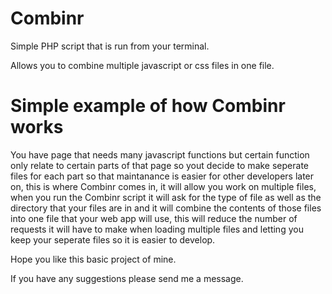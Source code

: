 Combinr
=======

Simple PHP script that is run from your terminal.

Allows you to combine multiple javascript or css files in one file.

Simple example of how Combinr works
===================================

You have page that needs many javascript functions but certain function only relate to certain parts of that page
so yout decide to make seperate files for each part so that maintanance is easier for other developers later on, this 
is where Combinr comes in, it will allow you work on multiple files, when you run the Combinr script it will ask 
for the type of file as well as the directory that your files are in and it will combine the contents of those files
into one file that your web app will use, this will reduce the number of requests it will have to make when loading
multiple files and letting you keep your seperate files so it is easier to develop.

Hope you like this basic project of mine.

If you have any suggestions please send me a message.
